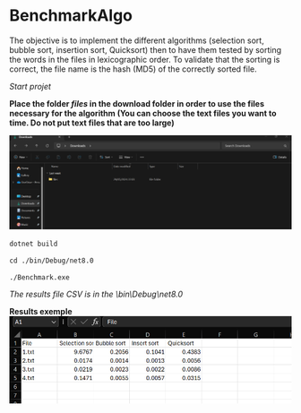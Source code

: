 # BenchmarkAlgo

The objective is to implement the different algorithms (selection sort, bubble sort, insertion sort, Quicksort) then to have them tested by sorting the words in the files in lexicographic order. To validate that the sorting is correct, the file name is the hash (MD5) of the correctly sorted file.

*Start projet*

**Place the folder *files* in the download folder in order to use the files necessary for the algorithm (You can choose the text files you want to time. Do not put text files that are too large)**

![Alt Text](./download_files.png "Place the files folder in the download folder in order to use the files necessary for the algorithm")

```
dotnet build
```

```
cd ./bin/Debug/net8.0
```

```
./Benchmark.exe
```

*The results file CSV is in the \bin\Debug\net8.0*

**Results exemple**
![Alt Text](./results.png "Results exemple")
